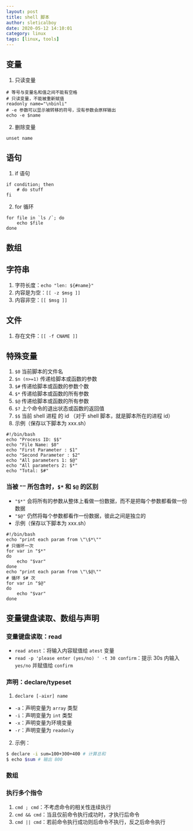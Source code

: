 ```yaml
---
layout: post
title: shell 脚本
author: sleticalboy
date: 2020-05-12 14:10:01
category: linux
tags: [linux, tools]
---
```


## 变量

1. 只读变量
```shell
# 等号与变量名和值之间不能有空格
# 只读变量，不能被重新赋值
readonly name="\nbinli"
# -e 参数可以显示被转移的符号，没有参数会原样输出
echo -e $name
```
2. 删除变量
```shell
unset name
```

## 语句

1. if 语句
```shell
if condition; then
	# do stuff
fi
```
2. for 循环
```shell
for file in `ls /`; do
	echo $file
done
```

## 数组

## 字符串

1. 字符长度：`echo "len: ${#name}"`
2. 内容是为空：`[[ -z $msg ]]`
3. 内容非空：`[[ $msg ]]`

## 文件

1. 存在文件：`[[ -f CNAME ]]`

## 特殊变量

1. `$0` 当前脚本的文件名
2. `$n (n>=1)` 传递给脚本或函数的参数
3. `$#` 传递给脚本或函数的参数个数
4. `$*` 传递给脚本或函数的所有参数
5. `$@` 传递给脚本或函数的所有参数
6. `$?` 上个命令的退出状态或函数的返回值
7. `$$` 当前 shell 进程 的 id （对于 shell 脚本，就是脚本所在的进程 id）
8. 示例（保存以下脚本为 xxx.sh）
```shell
#!/bin/bash
echo "Process ID: $$"
echo "File Name: $0"
echo "First Parameter : $1"
echo "Second Parameter : $2"
echo "All parameters 1: $@"
echo "All parameters 2: $*"
echo "Total: $#"
```

### 当被 `""` 所包含时，`$*` 和 `$@` 的区别
- `"$*"` 会将所有的参数从整体上看做一份数据，而不是把每个参数都看做一份数据
- `"$@"` 仍然将每个参数都看作一份数据，彼此之间是独立的
- 示例（保存以下脚本为 xxx.sh）
```shell
#!/bin/bash
echo "print each param from \"\$*\""
# 只循环一次
for var in "$*"
do
    echo "$var"
done
echo "print each param from \"\$@\""
# 循环 $# 次
for var in "$@"
do
    echo "$var"
done
```

## 变量键盘读取、数组与声明

### 变量键盘读取：read
- `read atest`：将输入内容赋值给 `atest` 变量
- `read -p 'please enter (yes/no) ' -t 30 confirm`：提示 30s 内输入 `yes/no` 并赋值给 `confirm`

### 声明：declare/typeset
1. `declare [-aixr] name`
  - `-a`：声明变量为 `array` 类型
  - `-i`：声明变量为 `int` 类型
  - `-x`：声明变量为环境变量
  - `-r`：声明变量为 `readonly`
2. 示例：
```bash
$ declare -i sum=100+300+400 # 计算总和
$ echo $sum # 输出 800
```

### 数组

### 执行多个指令
1. `cmd ; cmd`：不考虑命令的相关性连续执行
2. `cmd && cmd`：当且仅前命令执行成功时，才执行后命令
3. `cmd || cmd`：若前命令执行成功则后命令不执行，反之后命令执行



